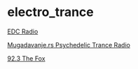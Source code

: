 # electro_trance

[EDC Radio](https://onlineradiobox.com/json/us/edc/play?platform=web)

[Mugadavanje.rs Psychedelic Trance Radio](https://eventabs.com/listen/mugadavanje/mugadavanje)

[92.3 The Fox](https://playerservices.streamtheworld.com/api/livestream-redirect/KOFXFMAAC.aac?dist=onlineradiobox)

